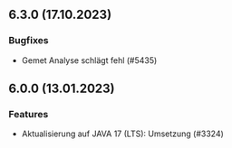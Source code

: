 
## 6.3.0 (17.10.2023)


### Bugfixes

* Gemet Analyse schlägt fehl  (#5435)
    
## 6.0.0 (13.01.2023)

### Features

* Aktualisierung auf JAVA 17 (LTS): Umsetzung (#3324)




    